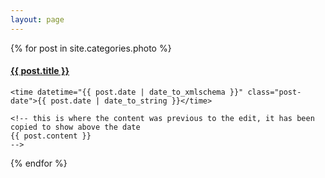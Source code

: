 ```yaml
---
layout: page
---
```


{% for post in site.categories.photo %}

  <article class="post">
    <!-- Changed this to H4 from H1 -->
    <h4 class="post-title">
      <a href="{{ site.baseurl }}{{ post.url }}">
        {{ post.title }} 
      </a>
    </h4>

    <time datetime="{{ post.date | date_to_xmlschema }}" class="post-date">{{ post.date | date_to_string }}</time>

    <!-- this is where the content was previous to the edit, it has been copied to show above the date
    {{ post.content }}
    -->
    
  </article>

{% endfor %}
